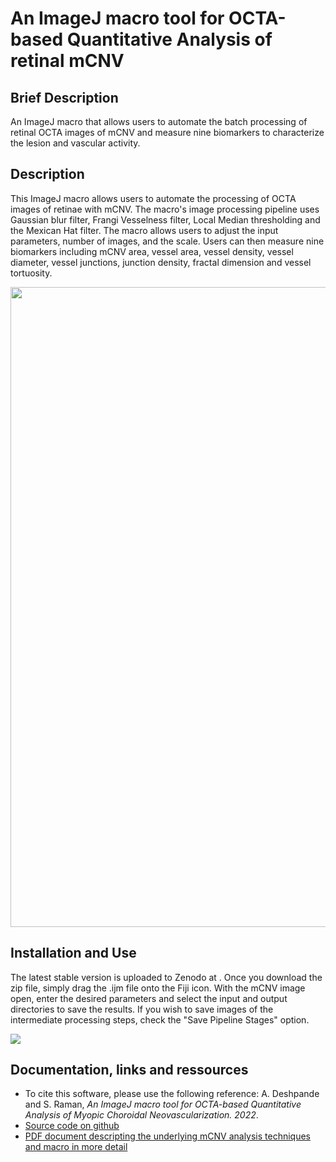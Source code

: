 # An ImageJ macro tool for OCTA-based Quantitative Analysis of retinal mCNV

## Brief Description
An ImageJ macro that allows users to automate the batch processing of retinal OCTA images of mCNV and measure nine biomarkers to characterize the lesion and vascular activity.

## Description
This ImageJ macro allows users to automate the processing of OCTA images of retinae with mCNV. The macro's image processing pipeline uses Gaussian blur filter, Frangi Vesselness filter, Local Median thresholding and the Mexican Hat filter. The macro allows users to adjust the input parameters, number of images, and the scale. Users can then measure nine biomarkers including mCNV area, vessel area, vessel density, vessel diameter, vessel junctions, junction density, fractal dimension and vessel tortuosity.

<img src="https://github.com/Aadit3003/mCNV-image-analysis/blob/d31b473560b7ad7c3ae6335809bdb7dc3e1ecea6/Assets/1_Fig%201%20What.png" width="1024"><br/>

## Installation and Use

The latest stable version is uploaded to Zenodo at <Insert Site Here>. Once you download the zip file, simply drag the .ijm file onto the Fiji icon. With the mCNV image open, enter the desired parameters and select the input and output directories to save the results. If you wish to save images of the intermediate processing steps, check the "Save Pipeline Stages" option.

<img src="https://github.com/Aadit3003/mCNV-image-analysis/blob/d31b473560b7ad7c3ae6335809bdb7dc3e1ecea6/Assets/User%20Interface.png"><br/>

## Documentation, links and ressources

-   To cite this software, please use the following reference: A. Deshpande and S. Raman, *An ImageJ macro tool for OCTA-based Quantitative Analysis of Myopic Choroidal Neovascularization. 2022*.
-   [Source code on github](https://github.com/Aadit3003/mCNV-image-analysis)
-   [PDF document descripting the underlying mCNV analysis techniques and macro in more detail](https://github.com/Aadit3003/mCNV-image-analysis/blob/0dafcff169b43301d65657085f3afdbb88de13e8/Assets/Manuscript.pdf)
